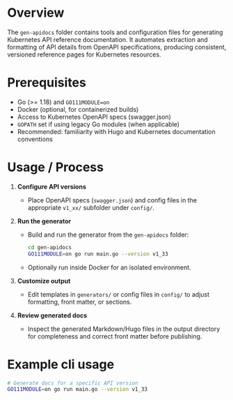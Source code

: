 # Overview

The `gen-apidocs` folder contains tools and configuration files for generating Kubernetes API reference documentation. It automates extraction and formatting of API details from OpenAPI specifications, producing consistent, versioned reference pages for Kubernetes resources.

# Prerequisites

- Go (>= 1.18) and `GO111MODULE=on`
- Docker (optional, for containerized builds)
- Access to Kubernetes OpenAPI specs (swagger.json)
- `GOPATH` set if using legacy Go modules (when applicable)
- Recommended: familiarity with Hugo and Kubernetes documentation conventions

# Usage / Process

1. **Configure API versions**
    - Place OpenAPI specs (`swagger.json`) and config files in the appropriate `v1_xx/` subfolder under `config/`.

2. **Run the generator**
    - Build and run the generator from the `gen-apidocs` folder:
      ```bash
      cd gen-apidocs
      GO111MODULE=on go run main.go --version v1_33
      ```
    - Optionally run inside Docker for an isolated environment.

3. **Customize output**
    - Edit templates in `generators/` or config files in `config/` to adjust formatting, front matter, or sections.

4. **Review generated docs**
    - Inspect the generated Markdown/Hugo files in the output directory for completeness and correct front matter before publishing.

# Example cli usage

```bash
# Generate docs for a specific API version
GO111MODULE=on go run main.go --version v1_33

